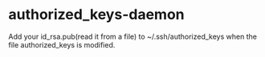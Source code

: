 authorized_keys-daemon
======================

Add your id_rsa.pub(read it from a file) to ~/.ssh/authorized_keys when the file authorized_keys is modified.
